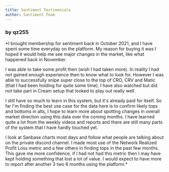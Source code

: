 ```yaml
---
title: Santiment Testimonials
author: Santiment Team
---
```


### by qz255

*I brought membership for sentiment back in October 2021, and I have spent some time everyday on the platform. My reason for buying it was I hoped it would help me see major changes in the market, like what happened back in November.

I was able to take some profit then (wish I had taken more). In reality I had not gained enough experience then to know what to look for. However I was able to successfully snipe super close to the top of CRO, CRV and Matic (that I had been holding for quite some time). I have also watched but did not take part in Cream setup that looked to play out really well.

I still have so much to learn in this system, but it's already paid for itself. So far I'm finding the best use case for the data here is to confirm likely tops and bottoms in alts, I hope to learn more about spotting changes in overall market direction using this data over the coming months. I have learned quite a lot from the weekly videos and reports and there are still many parts of the system that I have hardly touched yet.

I look at Sanbase charts most days and follow what people are talking about on the private discord channel. I made most use of the Network Realized Profit Loss metric and a few others in finding tops in the past few months. This gave me more confidence, if I had not had this metric then I may have kept holding something that lost a lot of value. I would expect to have more to report after another 3 two 6 months using the platform.*

